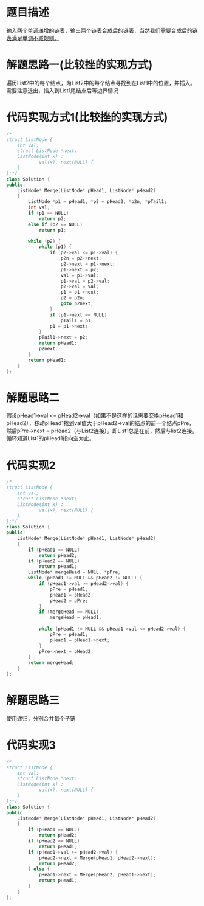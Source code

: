 题目描述
===
[输入两个单调递增的链表，输出两个链表合成后的链表，当然我们需要合成后的链表满足单调不减规则。](https://www.nowcoder.com/practice/d8b6b4358f774294a89de2a6ac4d9337?tpId=13&tqId=11169&tPage=1&rp=1&ru=/ta/coding-interviews&qru=/ta/coding-interviews/question-ranking)

解题思路一(比较挫的实现方式)
===
遍历List2中的每个结点，为List2中的每个结点寻找到在List1中的位置，并插入。需要注意退出，插入到List1尾结点后等边界情况

代码实现方式1(比较挫的实现方式)
===
```cpp
/*
struct ListNode {
	int val;
	struct ListNode *next;
	ListNode(int x) :
			val(x), next(NULL) {
	}
};*/
class Solution {
public:
    ListNode* Merge(ListNode* pHead1, ListNode* pHead2)
    {
        ListNode *p1 = pHead1, *p2 = pHead2, *p2n, *pTail1;
        int val;
        if (p1 == NULL)
            return p2;
        else if (p2 == NULL)
            return p1;
        
        while (p2) {
            while (p1) {
                if (p2->val <= p1->val) {
                    p2n = p2->next;
                    p2->next = p1->next;
                    p1->next = p2;
                    val = p1->val;
                    p1->val = p2->val;
                    p2->val = val;
                    p1 = p1->next;
                    p2 = p2n;
                    goto p2next;
                }
                if (p1->next == NULL)
                    pTail1 = p1;
                p1 = p1->next;
            }
            pTail1->next = p2;
            return pHead1;
            p2next:;
        }
        return pHead1;
    }
};
```

解题思路二
===
假设pHead1->val <= pHead2->val（如果不是这样的话需要交换pHead1和pHead2），移动pHead1找到val值大于pHead2->val的结点的前一个结点pPre，</br>
然后pPre->next = pHead2（与List2连接）。即List1总是在前，然后与list2连接。循环知道List1的pHead1指向空为止。</br>

代码实现2
===
```cpp
/*
struct ListNode {
	int val;
	struct ListNode *next;
	ListNode(int x) :
			val(x), next(NULL) {
	}
};*/
class Solution {
public:
    ListNode* Merge(ListNode* pHead1, ListNode* pHead2)
    {
        if (pHead1 == NULL)
            return pHead2;
        if (pHead2 == NULL)
            return pHead1;
        ListNode* mergeHead = NULL, *pPre;
        while (pHead1 != NULL && pHead2 != NULL) {
            if (pHead1->val >= pHead2->val) {
                pPre = pHead1;
                pHead1 = pHead2;
                pHead2 = pPre;
            }
            if (mergeHead == NULL)
                mergeHead = pHead1;
            
            while (pHead1 != NULL && pHead1->val <= pHead2->val) {
                pPre = pHead1;
                pHead1 = pHead1->next;
            }
            pPre->next = pHead2;
        }
        return mergeHead;
    }
};
```

解题思路三
===

使用递归，分别合并每个子链

代码实现3
===
```cpp
/*
struct ListNode {
	int val;
	struct ListNode *next;
	ListNode(int x) :
			val(x), next(NULL) {
	}
};*/
class Solution {
public:
    ListNode* Merge(ListNode* pHead1, ListNode* pHead2)
    {
        if (pHead1 == NULL)
            return pHead2;
        if (pHead2 == NULL)
            return pHead1;
        if (pHead1->val >= pHead2->val) {
            pHead2->next = Merge(pHead1, pHead2->next);
            return pHead2;
        } else {
            pHead1->next = Merge(pHead2, pHead1->next);
            return pHead1;
        }
    }
};
```
